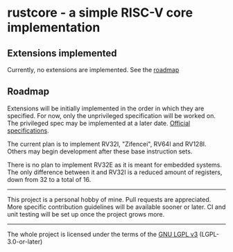 # rustcore - a simple RISC-V core implementation
## Extensions implemented
Currently, no extensions are implemented. See the [roadmap](#roadmap)
## Roadmap
Extensions will be initially implemented in the order in which they are specified.
For now, only the unprivileged specification will be worked on. The privileged spec
may be implemented at a later date. [Official specifications].

The current plan is to implement RV32I, "Zifencei", RV64I and RV128I. Others may begin
development after these base instruction sets.

There is no plan to implement RV32E as it is meant for embedded systems. The
only difference between it and RV32I is a reduced amount of registers, down from
32 to a total of 16.

[Official specifications]: https://riscv.org/technical/specifications/

---

This project is a personal hobby of mine. Pull requests are appreciated.
More specific contribution guidelines will be available sooner or later.
CI and unit testing will be set up once the project grows more.

---

The whole project is licensed under the terms of the [GNU LGPL v3](./LICENSE)
(LGPL-3.0-or-later)
